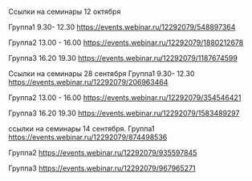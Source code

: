 Ссылки на семинары 12 октября

Группа1 9.30- 12.30
https://events.webinar.ru/12292079/548897364

Группа2 13.00 - 16.00
https://events.webinar.ru/12292079/1880212678

Группа3 16.20 19.30
https://events.webinar.ru/12292079/1187674599


Ссылки на семинары 28 сентября
Группа1 9.30- 12.30
https://events.webinar.ru/12292079/206963464

Группа2 13.00 - 16.00
https://events.webinar.ru/12292079/354546421

Группа3 16.20 19.30
https://events.webinar.ru/12292079/1583489297


ссылки на семинары 14 сентября.
Группа1
https://events.webinar.ru/12292079/874498536

Группа2
https://events.webinar.ru/12292079/935597845

Группа3
https://events.webinar.ru/12292079/967965271
